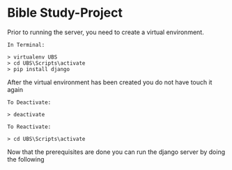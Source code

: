# Bible Study-Project

Prior to running the server, you need to create a virtual environment. 

```
In Terminal:

> virtualenv UBS
> cd UBS\Scripts\activate
> pip install django
```

After the virtual environment has been created you do not have touch it again
```
To Deactivate:

> deactivate
```

```
To Reactivate:

> cd UBS\Scripts\activate
```

Now that the prerequisites are done you can run the django server by doing the following
